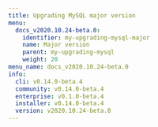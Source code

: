 ```yaml
---
title: Upgrading MySQL major version
menu:
  docs_v2020.10.24-beta.0:
    identifier: my-upgrading-mysql-major
    name: Major version
    parent: my-upgrading-mysql
    weight: 20
menu_name: docs_v2020.10.24-beta.0
info:
  cli: v0.14.0-beta.4
  community: v0.14.0-beta.4
  enterprise: v0.1.0-beta.4
  installer: v0.14.0-beta.4
  version: v2020.10.24-beta.0
---
```


